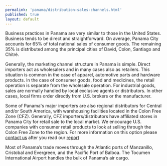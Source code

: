 ```yaml
--- 
permalink: 'panama/distribution-sales-channels.html' 
published: true 
layout: default
---
```

Business practices in Panama are very similar to those in the United States. Business tends to be direct and straightforward. On average, Panama City accounts for 65% of total national sales of consumer goods. The remaining 35% is distributed among the principal cities of David, Colon, Santiago and Chitré.

Generally, the marketing channel structure in Panama is simple. Direct importers act as wholesalers and in many cases also as retailers. This situation is common in the case of apparel, automotive parts and hardware products. In the case of consumer goods, food and medicines, the retail operation is separate from the wholesale operation. For industrial goods, sales are normally handled by local exclusive agents or distributors. In other cases, local firms order directly from U.S. brokers or the manufacturer.

Some of Panama's major importers are also regional distributors for Central and/or South America, with warehousing facilities located in the Colon Free Zone (CFZ). Generally, CFZ importers/distributors have affiliated stores in Panama City for retail sale to the local market. We encourage U.S. companies with consumer retail products to look at selling through the Colon Free Zone to the region. For more information on this option please [contact us](http://export.gov/panama/contactus) after you read our [report](export.gov/panama/doingbusinessinpanama/exportingtolatinamericanthroughpanama)

Most of Panama’s trade moves through the Atlantic ports of Manzanillo, Cristobal and Evergreen, and the Pacific Port of Balboa. The Tocumen International Airport handles the bulk of Panama’s air cargo.
